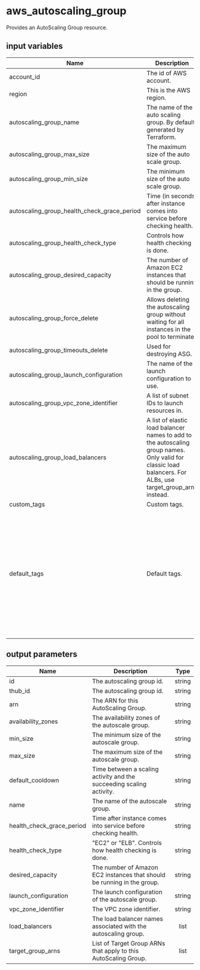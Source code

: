 # aws_autoscaling_group

Provides an AutoScaling Group resource.

## input variables

| Name | Description | Type | Default | Required |
|------|-------------|:----:|:-----:|:-----:|
|account_id|The id of AWS account.|string||Yes|
|region|This is the AWS region.|string|us-east-1|Yes|
|autoscaling_group_name|The name of the auto scaling group. By default generated by Terraform.|string|{{ name }}|No|
|autoscaling_group_max_size|The maximum size of the auto scale group.|number|5|No|
|autoscaling_group_min_size|The minimum size of the auto scale group.|number|2|No|
|autoscaling_group_health_check_grace_period|Time (in seconds) after instance comes into service before checking health.|number|300|No|
|autoscaling_group_health_check_type|Controls how health checking is done.|string|ELB|No|
|autoscaling_group_desired_capacity|The number of Amazon EC2 instances that should be running in the group.|number|2|No|
|autoscaling_group_force_delete|Allows deleting the autoscaling group without waiting for all instances in the pool to terminate.|boolean|true|No|
|autoscaling_group_timeouts_delete|Used for destroying ASG.|string|15m|No|
|autoscaling_group_launch_configuration|The name of the launch configuration to use.|string||Yes|
|autoscaling_group_vpc_zone_identifier|A list of subnet IDs to launch resources in.|list||Yes|
|autoscaling_group_load_balancers|A list of elastic load balancer names to add to the autoscaling group names. Only valid for classic load balancers. For ALBs, use target_group_arns instead.|list||Yes|
|custom_tags|Custom tags.|list||No|
|default_tags|Default tags.|list|[{key = "ThubName" value= "{{ name }}" propagate_at_launch = true},{key = "ThubCode" value = "{{ code }}" propagate_at_launch = true}, {key = "ThubEnv" value = "default" propagate_at_launch = true},{ key = "Description" value = "Managed by TerraHub" propagate_at_launch = true}]|No|

## output parameters

| Name | Description | Type |
|------|-------------|:----:|
|id|The autoscaling group id.|string|
|thub_id|The autoscaling group id.|string|
|arn|The ARN for this AutoScaling Group.|string|
|availability_zones|The availability zones of the autoscale group.|string|
|min_size|The minimum size of the autoscale group.|string|
|max_size|The maximum size of the autoscale group.|string|
|default_cooldown|Time between a scaling activity and the succeeding scaling activity.|string|
|name|The name of the autoscale group.|string|
|health_check_grace_period|Time after instance comes into service before checking health.|string|
|health_check_type|"EC2" or "ELB". Controls how health checking is done.|string|
|desired_capacity|The number of Amazon EC2 instances that should be running in the group.|string|
|launch_configuration|The launch configuration of the autoscale group.|string|
|vpc_zone_identifier|The VPC zone identifier.|string|
|load_balancers|The load balancer names associated with the autoscaling group.|list|
|target_group_arns|List of Target Group ARNs that apply to this AutoScaling Group.|list|
